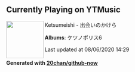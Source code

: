 ## Currently Playing on YTMusic

[<img align="left" width="100" src="https://lh3.googleusercontent.com/3uSm0daCoMh6SmUEAqo7_ajLnhw1DFmIZASV6IWmgMdspYvafOlFuqzgiUZHj6V59ybU3G67hbbucvQE">](https://music.youtube.com/channel/UCXM-hDeCBiGnmws055tyCow)

Ketsumeishi - 出会いのかけら

**Albums**: ケツノポリス6

Last updated at 08/06/2020 14:29

#### Generated with [20chan/github-now](https://github.com/20chan/github-now)


<!--
**20chan/20chan** is a ✨ _special_ ✨ repository because its `README.md` (this file) appears on your GitHub profile.

Here are some ideas to get you started:

- 🔭 I’m currently working on ...
- 🌱 I’m currently learning ...
- 👯 I’m looking to collaborate on ...
- 🤔 I’m looking for help with ...
- 💬 Ask me about ...
- 📫 How to reach me: ...
- 😄 Pronouns: ...
- ⚡ Fun fact: ...
-->
